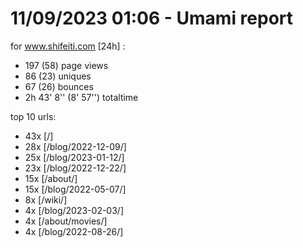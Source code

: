 # 11/09/2023 01:06 - Umami report
for www.shifeiti.com [24h] :

 - 197 (58) page views
 - 86 (23) uniques
 - 67 (26) bounces
 - 2h 43' 8'' (8' 57'') totaltime


top 10 urls:
 - 43x [/]
 - 28x [/blog/2022-12-09/]
 - 25x [/blog/2023-01-12/]
 - 23x [/blog/2022-12-22/]
 - 15x [/about/]
 - 15x [/blog/2022-05-07/]
 - 8x [/wiki/]
 - 4x [/blog/2023-02-03/]
 - 4x [/about/movies/]
 - 4x [/blog/2022-08-26/]


